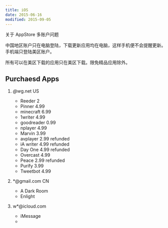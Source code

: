 ```yaml
---
title: iOS
date: 2015-06-16
modified: 2015-09-05
---
```


关于 AppStore 多账户问题

中国地区账户只在电脑登陆，下载更新应用均在电脑，这样手机便不会提醒更新。手机端只登陆美区账户。

所有可以在美区下载的应用只在美区下载。限免精品应用除外。

## Purchaesd Apps
1. *@w*g.net US
	* Reeder 2 
	* Pinner 4.99
	* minecraft 6.99
	* 1writer 4.99
	* goodreader 0.99
	* nplayer 4.99
	* Marvin 3.99
	* avplayer 2.99 refunded
	* iA writer 4.99 refunded
	* Day One 4.99 refunded
	* Overcast 4.99
    * Peace 2.99 refunded
    * Purify 3.99
    * Tweetbot 4.99

2. *@gmail.com CN
	* A Dark Room
	* Enlight

3. w*@icloud.com
	* iMessage 
	* 
